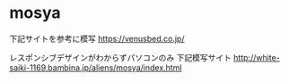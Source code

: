 # mosya
下記サイトを参考に模写
https://venusbed.co.jp/

レスポンシブデザインがわからずパソコンのみ
下記模写サイト
http://white-saiki-1169.bambina.jp/aliens/mosya/index.html
